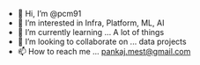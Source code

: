 - 👋 Hi, I’m @pcm91
- 👀 I’m interested in Infra, Platform, ML, AI
- 🌱 I’m currently learning ... A lot of things
- 💞️ I’m looking to collaborate on ... data projects
- 📫 How to reach me ... pankaj.mest@gmail.com

<!---
pcm91/pcm91 is a ✨ special ✨ repository because its `README.md` (this file) appears on your GitHub profile.
You can click the Preview link to take a look at your changes.
--->
